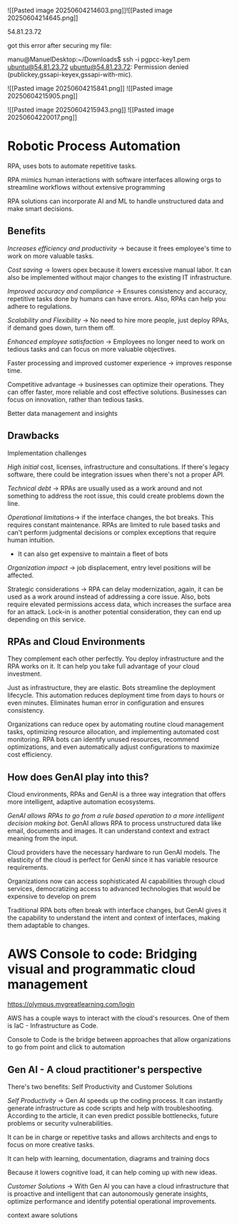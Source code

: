 ![[Pasted image 20250604214603.png]]![[Pasted image 20250604214645.png]]

54.81.23.72

got this error after securing my file:

manu@ManuelDesktop:~/Downloads$ ssh -i pgpcc-key1.pem ubuntu@54.81.23.72
ubuntu@54.81.23.72: Permission denied (publickey,gssapi-keyex,gssapi-with-mic).


![[Pasted image 20250604215841.png]]
![[Pasted image 20250604215905.png]]

![[Pasted image 20250604215943.png]]
![[Pasted image 20250604220017.png]]


# Robotic Process Automation
RPA, uses bots to automate repetitive tasks. 

RPA mimics human interactions with software interfaces allowing orgs to streamline workflows without extensive programming 

RPA solutions can incorporate AI and ML to handle unstructured data and make smart decisions. 

## Benefits 
*Increases efficiency and productivity* -> because it frees employee's time to work on more valuable tasks. 

*Cost saving* -> lowers opex because it lowers excessive manual labor. It can also be implemented without major changes to the existing IT infrastructure.

*Improved accuracy and compliance* -> Ensures consistency and accuracy, repetitive tasks done by humans can have errors. Also, RPAs can help you adhere to regulations. 

*Scalability and Flexibility* -> No need to hire more people, just deploy RPAs, if demand goes down, turn them off. 

*Enhanced employee satisfaction* -> Employees no longer need to work on tedious tasks and can focus on more valuable objectives. 

Faster processing and improved customer experience -> improves response time. 

Competitive advantage -> businesses can optimize their operations. They can offer faster, more reliable and cost effective solutions. Businesses can focus on innovation, rather than tedious tasks. 

Better data management and insights

## Drawbacks

Implementation challenges

*High initial* cost, licenses, infrastructure and consultations. If there's legacy software, there could be integration issues when there's not a proper API.

*Technical debt* -> RPAs are usually used as a work around and not something to address the root issue, this could create problems down the line. 

*Operational limitations*-> if the interface changes, the bot breaks. This requires constant maintenance. RPAs are limited to rule based tasks and can't perform judgmental decisions or complex exceptions that require human intuition. 

- It can also get expensive to maintain a fleet of bots

*Organization impact* -> job displacement, entry level positions will be affected. 

Strategic considerations -> RPA can delay modernization, again, it can be used as a work around instead of addressing a core issue. Also, bots require elevated permissions access data, which increases the surface area for an attack. Lock-in is another potential consideration, they can end up depending on this service. 


## RPAs and Cloud Environments

They complement each other perfectly. You deploy infrastructure and the RPA works on it. It can help you take full advantage of your cloud investment. 

Just as infrastructure, they are elastic. Bots streamline the deployment lifecycle. This automation reduces deployment time from days to hours or even minutes. Eliminates human error in configuration and ensures consistency. 

Organizations can reduce opex by automating routine cloud management tasks, optimizing resource allocation, and implementing automated cost monitoring. RPA bots can identify unused resources, recommend optimizations, and even automatically adjust configurations to maximize cost efficiency.

## How does GenAI play into this?
Cloud environments, RPAs and GenAI is a three way integration that offers more intelligent, adaptive automation ecosystems. 

*GenAI allows RPAs to go from a rule based operation to a more intelligent decision making bot*. GenAI allows RPA to process unstructured data like email, documents and images. It can understand context and extract meaning from the input.

Cloud providers have the necessary hardware to run GenAI models. The elasticity of the cloud is perfect for GenAI since it has variable resource requirements. 

Organizations now can access sophisticated AI capabilities through cloud services, democratizing access to advanced technologies that would be expensive to develop on prem 

Traditional RPA bots often break with interface changes, but GenAI gives it the capability to understand the intent and context of interfaces, making them adaptable to changes. 

# AWS Console to code: Bridging visual and programmatic cloud management

https://olympus.mygreatlearning.com/login


AWS has a couple ways to interact with the cloud's resources. One of them is IaC - Infrastructure as Code.

Console to Code is the bridge between approaches that allow organizations to go from point and click to automation

## Gen AI - A cloud practitioner's perspective

There's two benefits: Self Productivity and Customer Solutions

*Self Productivity* -> Gen AI speeds up the coding process. It can instantly generate infrastructure as code scripts and help with troubleshooting. According to the article, it can even predict possible bottlenecks, future problems or security vulnerabilities.

It can be in charge or repetitive tasks and allows architects and engs to focus on more creative tasks. 

It can help with learning, documentation, diagrams and training docs

Because it lowers cognitive load, it can help coming up with new ideas. 

*Customer Solutions* -> With Gen AI you can have a cloud infrastructure that is proactive and intelligent that can autonomously generate insights, optimize performance and identify potential operational improvements.

context aware solutions 
